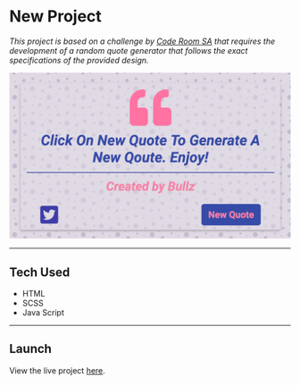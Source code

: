# New Project

*This project is based on a challenge by [Code Room SA](https://www.frontendmentor.io/challenges/faq-accordion-card-XlyjD0Oam/hub/faq-accordion-card-Iffk00jPC) that requires the development of a random quote generator that follows the exact specifications of the provided design.*

![Project Screenshot](/images/project.png)

---
## Tech Used

- HTML
- SCSS
- Java Script

---
## Launch
View the live project [here]().
